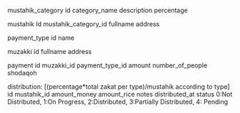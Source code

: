 mustahik_category
id
category_name
description
percentage

mustahik
Id
mustahik_category_id
fullname
address

payment_type
id
name

muzakki
id
fullname
address

payment
id
muzakki_id
payment_type_id
amount
number_of_people
shodaqoh 

distribution: [(percentage*total zakat per type)/mustahik according to type]
id
mustahik_id
amount_money
amount_rice
notes
distributed_at
status 0:Not Distributed, 1:On Progress, 2:Distributed, 3:Partially Distributed, 4: Pending
